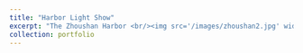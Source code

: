 ```yaml
---
title: "Harbor Light Show"
excerpt: "The Zhoushan Harbor <br/><img src='/images/zhoushan2.jpg' width='750' height='500'>"
collection: portfolio
---
```

